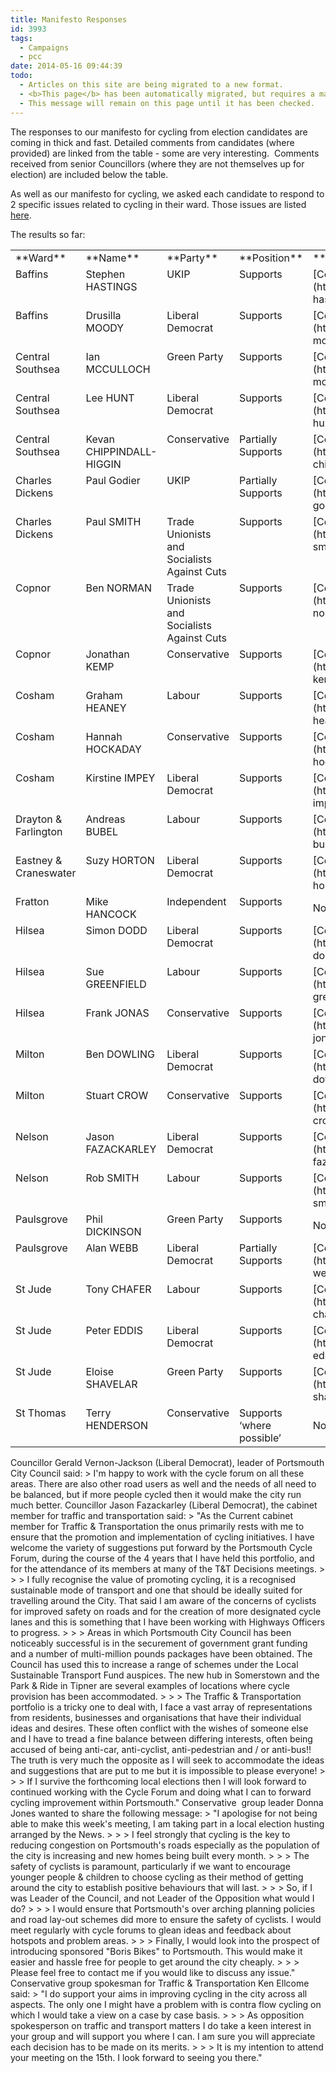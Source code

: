 ```yaml
---
title: Manifesto Responses
id: 3993
tags:
  - Campaigns
  - pcc
date: 2014-05-16 09:44:39
todo:
  - Articles on this site are being migrated to a new format.
  - <b>This page</b> has been automatically migrated, but requires a manual check-&amp;-tune to ensure the format and links all work as expected.
  - This message will remain on this page until it has been checked.
---
```


The responses to our manifesto for cycling from election candidates are coming in thick and fast. Detailed comments from candidates (where provided) are linked from the table - some are very interesting.  Comments received from senior Councillors (where they are not themselves up for election) are included below the table.

As well as our manifesto for cycling, we asked each candidate to respond to 2 specific issues related to cycling in their ward. Those issues are listed [here](http://www.pompeybug.co.uk/infrastructure/ward-issues/ "Ward Issues").

The results so far:

<table cellspacing="0" cellpadding="0">
<tbody>
<tr>
<td valign="top">**Ward**</td>
<td valign="top">**Name**</td>
<td valign="top">**Party**</td>
<td valign="top">**Position**</td>
<td valign="top">** **</td>
</tr>
<tr>
<td valign="top">Baffins</td>
<td valign="top">Stephen HASTINGS</td>
<td valign="top">UKIP</td>
<td valign="top">Supports</td>
<td valign="top">[Comments](http://www.pompeybug.co.uk/infrastructure/stephen-hastings-comments/)</td>
</tr>
<tr>
<td valign="top">Baffins</td>
<td valign="top">Drusilla MOODY</td>
<td valign="top">Liberal Democrat</td>
<td valign="top">Supports</td>
<td valign="top">[Comments](http://www.pompeybug.co.uk/infrastructure/drusilla-moody-comments/)</td>
</tr>
<tr>
<td valign="top">Central Southsea</td>
<td valign="top">Ian MCCULLOCH</td>
<td valign="top">Green Party</td>
<td valign="top">Supports</td>
<td valign="top">[Comments](http://www.pompeybug.co.uk/infrastructure/ian-mcculloch-comments/)</td>
</tr>
<tr>
<td valign="top">Central Southsea</td>
<td valign="top">Lee HUNT</td>
<td valign="top">Liberal Democrat</td>
<td valign="top">Supports</td>
<td valign="top">[Comments](http://www.pompeybug.co.uk/infrastructure/lee-hunt-comments/)</td>
</tr>
<tr>
<td valign="top">Central Southsea</td>
<td valign="top">Kevan CHIPPINDALL-HIGGIN</td>
<td valign="top">Conservative</td>
<td valign="top">Partially Supports</td>
<td valign="top">[Comments](http://www.pompeybug.co.uk/infrastructure/kevan-chippindall-higgin-comments/)</td>
</tr>
<tr>
<td valign="top">Charles Dickens</td>
<td valign="top">Paul Godier</td>
<td valign="top">UKIP</td>
<td valign="top">Partially Supports</td>
<td valign="top">[Comments](http://www.pompeybug.co.uk/infrastructure/paul-godier-comments/)</td>
</tr>
<tr>
<td valign="top">Charles Dickens</td>
<td valign="top">Paul SMITH</td>
<td valign="top">Trade Unionists and Socialists Against Cuts</td>
<td valign="top">Supports</td>
<td valign="top">[Comments](http://www.pompeybug.co.uk/infrastructure/paul-smith-comments/)</td>
</tr>
<tr>
<td valign="top">Copnor</td>
<td valign="top">Ben NORMAN</td>
<td valign="top">Trade Unionists and Socialists Against Cuts</td>
<td valign="top">Supports</td>
<td valign="top">[Comments](http://www.pompeybug.co.uk/infrastructure/ben-norman-comments/)</td>
</tr>
<tr>
<td valign="top">Copnor</td>
<td valign="top">Jonathan KEMP</td>
<td valign="top">Conservative</td>
<td valign="top">Supports</td>
<td valign="top">[Comments](http://www.pompeybug.co.uk/infrastructure/jonathan-kemp-comments/)</td>
</tr>
<tr>
<td valign="top">Cosham</td>
<td valign="top">Graham HEANEY</td>
<td valign="top">Labour</td>
<td valign="top">Supports</td>
<td valign="top">[Comments](http://www.pompeybug.co.uk/infrastructure/graham-heaney-comments/)</td>
</tr>
<tr>
<td valign="top">Cosham</td>
<td valign="top">Hannah HOCKADAY</td>
<td valign="top">Conservative</td>
<td valign="top">Supports</td>
<td valign="top">[Comments](http://www.pompeybug.co.uk/infrastructure/hannah-hockaday-comments/)</td>
</tr>
<tr>
<td valign="top">Cosham</td>
<td valign="top">Kirstine IMPEY</td>
<td valign="top">Liberal Democrat</td>
<td valign="top">Supports</td>
<td valign="top">[Comments](http://www.pompeybug.co.uk/infrastructure/kirstine-impey-comments/)</td>
</tr>
<tr>
<td valign="top">Drayton &amp; Farlington</td>
<td valign="top">Andreas BUBEL</td>
<td valign="top">Labour</td>
<td valign="top">Supports</td>
<td valign="top">[Comments](http://www.pompeybug.co.uk/infrastructure/andreas-bubel-comments/)</td>
</tr>
<tr>
<td valign="top">Eastney &amp; Craneswater</td>
<td valign="top">Suzy HORTON</td>
<td valign="top">Liberal Democrat</td>
<td valign="top">Supports</td>
<td valign="top">[Comments](http://www.pompeybug.co.uk/infrastructure/suzy-horton-comments/)</td>
</tr>
<tr>
<td valign="top">Fratton</td>
<td valign="top">Mike HANCOCK</td>
<td valign="top">Independent</td>
<td valign="top">Supports</td>
<td>No comments</td>
</tr>
<tr>
<td valign="top">Hilsea</td>
<td valign="top">Simon DODD</td>
<td valign="top">Liberal Democrat</td>
<td valign="top">Supports</td>
<td valign="top">[Comments](http://www.pompeybug.co.uk/infrastructure/simon-dodd-comments/)</td>
</tr>
<tr>
<td valign="top">Hilsea</td>
<td valign="top">Sue GREENFIELD</td>
<td valign="top">Labour</td>
<td valign="top">Supports</td>
<td valign="top">[Comments](http://www.pompeybug.co.uk/infrastructure/sue-greenfield-comments/)</td>
</tr>
<tr>
<td valign="top">Hilsea</td>
<td valign="top">Frank JONAS</td>
<td valign="top">Conservative</td>
<td valign="top">Supports</td>
<td valign="top">[Comments](http://www.pompeybug.co.uk/infrastructure/frank-jonas-comments/)</td>
</tr>
<tr>
<td valign="top">Milton</td>
<td valign="top">Ben DOWLING</td>
<td valign="top">Liberal Democrat</td>
<td valign="top">Supports</td>
<td valign="top">[Comments](http://www.pompeybug.co.uk/infrastructure/ben-dowling-comments/)</td>
</tr>
<tr>
<td valign="top">Milton</td>
<td valign="top">Stuart CROW</td>
<td valign="top">Conservative</td>
<td valign="top">Supports</td>
<td valign="top">[Comments](http://www.pompeybug.co.uk/infrastructure/stuart-crow-comments/)</td>
</tr>
<tr>
<td valign="top">Nelson</td>
<td valign="top">Jason FAZACKARLEY</td>
<td valign="top">Liberal Democrat</td>
<td valign="top">Supports</td>
<td valign="top">[Comments](http://www.pompeybug.co.uk/infrastructure/jason-fazackarley-comments/)</td>
</tr>
<tr>
<td valign="top">Nelson</td>
<td valign="top">Rob SMITH</td>
<td valign="top">Labour</td>
<td valign="top">Supports</td>
<td valign="top">[Comments](http://www.pompeybug.co.uk/infrastructure/rob-smith-comments/)</td>
</tr>
<tr>
<td valign="top">Paulsgrove</td>
<td valign="top">Phil DICKINSON</td>
<td valign="top">Green Party</td>
<td valign="top">Supports</td>
<td>No comments</td>
</tr>
<tr>
<td valign="top">Paulsgrove</td>
<td valign="top">Alan WEBB</td>
<td valign="top">Liberal Democrat</td>
<td valign="top">Partially Supports</td>
<td valign="top">[Comments](http://www.pompeybug.co.uk/infrastructure/alan-webb-comments/)</td>
</tr>
<tr>
<td valign="top">St Jude</td>
<td valign="top">Tony CHAFER</td>
<td valign="top">Labour</td>
<td valign="top">Supports</td>
<td valign="top">[Comments](http://www.pompeybug.co.uk/infrastructure/tony-chafer-comments/)</td>
</tr>
<tr>
<td valign="top">St Jude</td>
<td valign="top">Peter EDDIS</td>
<td valign="top">Liberal Democrat</td>
<td valign="top">Supports</td>
<td valign="top">[Comments](http://www.pompeybug.co.uk/infrastructure/peter-eddis-comments/)</td>
</tr>
<tr>
<td valign="top">St Jude</td>
<td valign="top">Eloise SHAVELAR</td>
<td valign="top">Green Party</td>
<td valign="top">Supports</td>
<td valign="top">[Comments](http://www.pompeybug.co.uk/infrastructure/eloise-shavelar-comments/)</td>
</tr>
<tr>
<td valign="top">St Thomas</td>
<td valign="top">Terry HENDERSON</td>
<td valign="top">Conservative</td>
<td valign="top">Supports ‘where possible’</td>
<td>No comments</td>
</tr>
</tbody>
</table>
Councillor Gerald Vernon-Jackson (Liberal Democrat), leader of Portsmouth City Council said:
> I'm happy to work with the cycle forum on all these areas. There are also other road users as well and the needs of all need to be balanced, but if more people cycled then it would make the city run much better.
Councillor Jason Fazackarley (Liberal Democrat), the cabinet member for traffic and transportation said:
> "As the Current cabinet member for Traffic &amp; Transportation the onus primarily rests with me to ensure that the promotion and implementation of cycling initiatives. I have welcome the variety of suggestions put forward by the Portsmouth Cycle Forum, during the course of the 4 years that I have held this portfolio, and for the attendance of its members at many of the T&amp;T Decisions meetings.
> 
> 
> I fully recognise the value of promoting cycling, it is a recognised sustainable mode of transport and one that should be ideally suited for travelling around the City. That said I am aware of the concerns of cyclists for improved safety on roads and for the creation of more designated cycle lanes and this is something that I have been working with Highways Officers to progress.
> 
> 
> Areas in which Portsmouth City Council has been noticeably successful is in the securement of government grant funding and a number of multi-million pounds packages have been obtained. The Council has used this to increase a range of schemes under the Local Sustainable Transport Fund auspices. The new hub in Somerstown and the Park &amp; Ride in Tipner are several examples of locations where cycle provision has been accommodated.
> 
> 
> The Traffic &amp; Transportation portfolio is a tricky one to deal with, I face a vast array of representations from residents, businesses and organisations that have their individual ideas and desires. These often conflict with the wishes of someone else and I have to tread a fine balance between differing interests, often being accused of being anti-car, anti-cyclist, anti-pedestrian and / or anti-bus!! The truth is very much the opposite as I will seek to accommodate the ideas and suggestions that are put to me but it is impossible to please everyone!
> 
> 
> If I survive the forthcoming local elections then I will look forward to continued working with the Cycle Forum and doing what I can to forward cycling improvement within Portsmouth."
Conservative  group leader Donna Jones wanted to share the following message:
> "I apologise for not being able to make this week's meeting, I am taking part in a local election husting arranged by the News.
> 
> 
> I feel strongly that cycling is the key to reducing congestion on Portsmouth's roads especially as the population of the city is increasing and new homes being built every month.
> 
> 
> The safety of cyclists is paramount, particularly if we want to encourage younger people &amp; children to choose cycling as their method of getting around the city to establish positive behaviours that will last.
> 
> 
> So, if I was Leader of the Council, and not Leader of the Opposition what would I do?
> 
> 
> I would ensure that Portsmouth's over arching planning policies and road lay-out schemes did more to ensure the safety of cyclists. I would meet regularly with cycle forums to glean ideas and feedback about hotspots and problem areas.
> 
> 
> Finally, I would look into the prospect of introducing sponsored "Boris Bikes" to Portsmouth. This would make it easier and hassle free for people to get around the city cheaply.
> 
> 
> Please feel free to contact me if you would like to discuss any issue."
Conservative group spokesman for Traffic &amp; Transportation Ken Ellcome said:
> "I do support your aims in improving cycling in the city across all aspects. The only one I might have a problem with is contra flow cycling on which I would take a view on a case by case basis.
> 
> 
> As opposition spokesperson on traffic and transport matters I do take a keen interest in your group and will support you where I can. I am sure you will appreciate each decision has to be made on its merits.
> 
> 
> It is my intention to attend your meeting on the 15th. I look forward to seeing you there."
<span style="color: #000000; font-family: Helvetica; font-size: 16px; line-height: normal;"> </span>